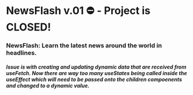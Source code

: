 # NewsFlash v.01 :no_entry: - Project is CLOSED! 

### NewsFlash: Learn the latest news around the world in headlines.

##### Issue is with creating and updating dynamic data that are received from useFetch. Now there are way too many useStates being called inside the useEffect which will need to be passed onto the children compoenents and changed to a dynamic value. 
